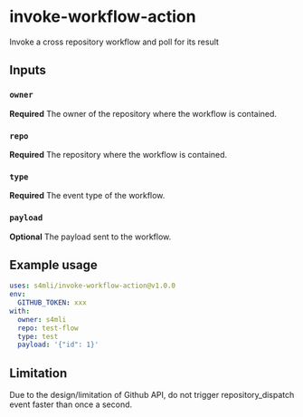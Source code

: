 # invoke-workflow-action

Invoke a cross repository workflow and poll for its result

## Inputs

### `owner`

**Required** The owner of the repository where the workflow is contained.

### `repo`

**Required** The repository where the workflow is contained.

### `type`

**Required** The event type of the workflow.

### `payload`

**Optional** The payload sent to the workflow.

## Example usage

```yaml
uses: s4mli/invoke-workflow-action@v1.0.0
env:
  GITHUB_TOKEN: xxx
with:
  owner: s4mli
  repo: test-flow
  type: test
  payload: '{"id": 1}'
```

## Limitation

Due to the design/limitation of Github API, do not trigger repository_dispatch event faster than once a second.
